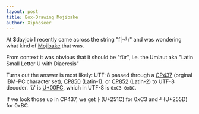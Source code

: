 ```yaml
---
layout: post
title: Box-Drawing Mojibake
author: Xiphoseer
---
```


At $dayjob I recently came across the string "f├╝r" and was wondering what kind of [Mojibake] that was.

From context it was obvious that it should be "für", i.e. the Umlaut aka "Latin Small Letter U with Diaeresis"

Turns out the answer is most likely: UTF-8 passed through a [CP437] (orginal IBM-PC character set), [CP850]
(Latin-1), or [CP852] (Latin-2) to UTF-8 decoder. 'ü' is [U+00FC], which in UTF-8 is `0xC3 0xBC`.

If we look those up in CP437, we get `├` (U+251C) for 0xC3 and `╝` (U+255D) for 0xBC.

[Mojibake]: https://en.wikipedia.org/wiki/Mojibake
[CP437]: https://en.wikipedia.org/wiki/Code_page_437
[CP850]: https://en.wikipedia.org/wiki/Code_page_850
[CP852]: https://en.wikipedia.org/wiki/Code_page_852
[U+00FC]: https://www.compart.com/en/unicode/U+00FC
